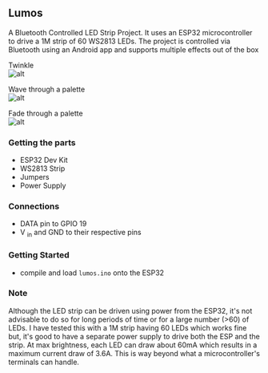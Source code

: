 ## Lumos
A Bluetooth Controlled LED Strip Project. It uses an ESP32 microcontroller to drive a 1M strip of 60 WS2813 LEDs. The project is controlled via Bluetooth using an Android app and supports multiple effects out of the box

Twinkle \
![alt](https://thumbs.gfycat.com/InnocentHighlevelInganue-small.gif)

Wave through a palette \
![alt](https://thumbs.gfycat.com/CleanReasonableFrog-small.gif)

Fade through a palette \
![alt](https://thumbs.gfycat.com/HappygoluckyHomelyApe-small.gif)

### Getting the parts
 - ESP32 Dev Kit
 - WS2813 Strip
 - Jumpers
 - Power Supply

### Connections
 - DATA pin to GPIO 19 
 - V <sub>in</sub> and GND to their respective pins

### Getting Started
 - compile and load `lumos.ino` onto the ESP32

### Note
Although the LED strip can be driven using power from the ESP32, it's not advisable to do so for long periods of time or for a large number (>60) of LEDs. I have tested this with a 1M strip having 60 LEDs which works fine but, it's good to have a separate power supply to drive both the ESP and the strip. At max brightness, each LED can draw about 60mA which results in a maximum current draw of 3.6A. This is way beyond what a microcontroller's terminals can handle.
